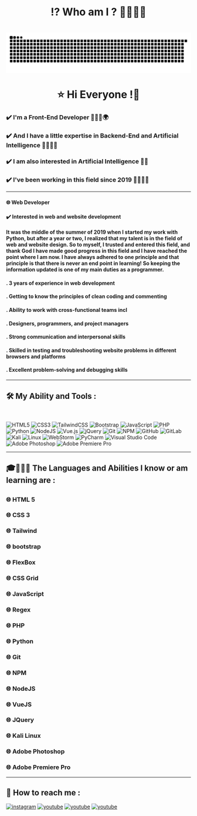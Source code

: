 <div align="center">
    <h1 align="center">⁉️ Who am I ? 🤔🧑🏻‍💻<h1>
    <img src="./Images/repository.svg" alt="github" align="center">
    <h1 align=center>⭐ Hi Everyone !👋</h1>
</div>

<h3 >✔️ I'm a Front-End Developer 🧑🏻‍💻🌍</h3>
<h3 >✔️ And I have a little expertise in Backend-End and Artificial Intelligence 🧑🏻‍💻🌐</h3>
<h3 >✔️ I am also interested in Artificial Intelligence 🧠🤖</h3>
<h3 >✔️ I've been working in this field since 2019 📆🧑🏻‍💻</h3>

<hr>

<h4>🌐 Web Developer</h4>

<h4>✔️ Interested in web and website development</h4>

<h4>It was the middle of the summer of 2019 when I started my work with Python, but after a year or two, I realized that my talent is in the field of web and website design. So to myself, I trusted and entered this field, and thank God I have made good progress in this field and I have reached the point where I am now. I have always adhered to one principle and that principle is that there is never an end point in learning! So keeping the information updated is one of my main duties as a programmer.</h4>

<h4>. 3 years of experience in web development</h4>
<h4>. Getting to know the principles of clean coding and commenting</h4>
<h4>. Ability to work with cross-functional teams incl</h4>
<h4>. Designers, programmers, and project managers</h4>
<h4>. Strong communication and interpersonal skills</h4>
<h4>. Skilled in testing and troubleshooting website problems in different browsers and platforms</h4>
<h4>. Excellent problem-solving and debugging skills</h4>

<hr>

<h2>🛠️ My Ability and Tools :</h2>

<br>

![HTML5](https://img.shields.io/badge/html5-%23E34F26.svg?style=for-the-badge&logo=html5&logoColor=white)
![CSS3](https://img.shields.io/badge/css3-%231572B6.svg?style=for-the-badge&logo=css3&logoColor=white)
![TailwindCSS](https://img.shields.io/badge/tailwindcss-%2338B2AC.svg?style=for-the-badge&logo=tailwind-css&logoColor=white)
![Bootstrap](https://img.shields.io/badge/bootstrap-%23563D7C.svg?style=for-the-badge&logo=bootstrap&logoColor=white)
![JavaScript](https://img.shields.io/badge/javascript-%23323330.svg?style=for-the-badge&logo=javascript&logoColor=%23F7DF1E)
![PHP](https://img.shields.io/badge/php-%23777BB4.svg?style=for-the-badge&logo=php&logoColor=white)
![Python](https://img.shields.io/badge/python-3670A0?style=for-the-badge&logo=python&logoColor=ffdd54)
![NodeJS](https://img.shields.io/badge/node.js-6DA55F?style=for-the-badge&logo=node.js&logoColor=white)
![Vue.js](https://img.shields.io/badge/vuejs-%2335495e.svg?style=for-the-badge&logo=vuedotjs&logoColor=%234FC08D)
![jQuery](https://img.shields.io/badge/jquery-%230769AD.svg?style=for-the-badge&logo=jquery&logoColor=white)
![Git](https://img.shields.io/badge/git-%23F05033.svg?style=for-the-badge&logo=git&logoColor=white)
![NPM](https://img.shields.io/badge/NPM-%23000000.svg?style=for-the-badge&logo=npm&logoColor=white)
![GitHub](https://img.shields.io/badge/github-%23121011.svg?style=for-the-badge&logo=github&logoColor=white)
![GitLab](https://img.shields.io/badge/gitlab-%23181717.svg?style=for-the-badge&logo=gitlab&logoColor=white)
![Kali](https://img.shields.io/badge/Kali-268BEE?style=for-the-badge&logo=kalilinux&logoColor=white)
![Linux](https://img.shields.io/badge/Linux-FCC624?style=for-the-badge&logo=linux&logoColor=black)
![WebStorm](https://img.shields.io/badge/webstorm-143?style=for-the-badge&logo=webstorm&logoColor=white&color=black)
![PyCharm](https://img.shields.io/badge/pycharm-143?style=for-the-badge&logo=pycharm&logoColor=black&color=black&labelColor=green)
![Visual Studio Code](https://img.shields.io/badge/Visual%20Studio%20Code-0078d7.svg?style=for-the-badge&logo=visual-studio-code&logoColor=white)
![Adobe Photoshop](https://img.shields.io/badge/adobe%20photoshop-%2331A8FF.svg?style=for-the-badge&logo=adobe%20photoshop&logoColor=white)
![Adobe Premiere Pro](https://img.shields.io/badge/Adobe%20Premiere%20Pro-9999FF.svg?style=for-the-badge&logo=Adobe%20Premiere%20Pro&logoColor=white)

<hr>

<h2>🎓🧑🏻‍💻 The Languages and Abilities I know or am learning are :<h2>

<h3>🌐 HTML 5</h3>

<h3>🌐 CSS 3</h3>

<h3>🌐 Tailwind</h3>

<h3>🌐 bootstrap</h3>
  
<h3>🌐 FlexBox</h3>
  
<h3>🌐 CSS Grid</h3>

<h3>🌐 JavaScript</h3>

<h3>🌐 Regex</h3>

<h3>🌐 PHP</h3>

<h3>🌐 Python</h3>

<h3>🌐 Git</h3>

<h3>🌐 NPM</h3>

<h3>🌐 NodeJS</h3>

<h3>🌐 VueJS</h3>

<h3>🌐 JQuery</h3>

<h3>🌐 Kali Linux</h3>

<h3>🌐 Adobe Photoshop</h3>

<h3>🌐 Adobe Premiere Pro</h3>

<hr>

<h2>📧 How to reach me :</h2>

<a href="https://www.instagram.com/mahdi.a3301" target="_blank"><img src="https://github.com/whoami3301404/whoami3301404/blob/main/Files/3721672-instagram_108066.png?raw=true" alt="instagram" width="32px" height="32px"></a>
<a href="https://youtube.com/@whoami_3301" target="_blank"><img src="https://github.com/Cicada3301110/Cicada3301110/blob/main/Files/youtube_logo_icon_168737.png?raw=true" alt="youtube" width="32px" height="32px"></a>
<a href="https://t.me/dradham3301" target="_blank"><img src="https://github.com/Cicada3301110/Cicada3301110/blob/main/Files/telegram_macos_bigsur_icon_189662.png?raw=true" alt="youtube" width="32px" height="32px"></a>
<a href="https://codepen.io/cicada3301110" target="_blank"><img src="https://github.com/Cicada3301110/Cicada3301110/blob/main/Files/social_media_codepen_code_logo_icon_187296.png?raw=true" alt="youtube" width="32px" height="32px"></a>

